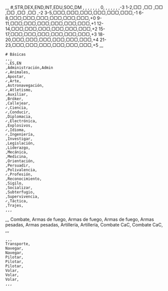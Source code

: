 ,,,
    #,STR,DEX,END,INT,EDU,SOC,DM
     ,   ,   ,   ,   ,   ,   ,
    0,   ,   ,   ,   ,   ,   ,-3
  1-2,▢▢ ,▢▢ ,▢▢ ,▢▢ ,▢▢ ,▢▢ ,-2
  3-5,▢▢▢,▢▢▢,▢▢▢,▢▢▢,▢▢▢,▢▢▢,-1
  6-8,▢▢▢,▢▢▢,▢▢▢,▢▢▢,▢▢▢,▢▢▢,+0
 9-11,▢▢▢,▢▢▢,▢▢▢,▢▢▢,▢▢▢,▢▢▢,+1
12-14,▢▢▢,▢▢▢,▢▢▢,▢▢▢,▢▢▢,▢▢▢,+2
15-17,▢▢▢,▢▢▢,▢▢▢,▢▢▢,▢▢▢,▢▢▢,+3
18-20,▢▢▢,▢▢▢,▢▢▢,▢▢▢,▢▢▢,▢▢▢,+4
21-23,▢▢▢,▢▢▢,▢▢▢,▢▢▢,▢▢▢,▢▢▢,+5
,,,


~~~
# Básicas
,,,
☆,ES,EN
,Administración,Admin
✓,Animales,
,Apostar,
✓,Arte,
,Astronavegación,
✓,Atletismo,
,Auxiliar,
,Bróker,
,Callejear,
✓,Ciencia,
✓,Conducir,
,Diplomacia,
✓,Electrónica,
,Explosivos,
✓,Idioma,
✓,Ingeniería,
,Investigar,
,Legislación,
,Liderazgo,
,Mecánica,
,Medicina,
,Orientación,
,Persuadir,
,Polivalencia,
✓,Profesión,
,Reconocimiento,
,Sigilo,
,Socializar,
,Subterfugio,
,Supervivencia,
✓,Táctica,
,Trajes,
,,,
~~~
,,,
Combate,
Armas de fuego,
Armas de fuego,
Armas de fuego,
Armas pesadas,
Armas pesadas,
Artillería,
Artillería,
Combate CaC,
Combate CaC,
,,,
~~~
,,,
Transporte,
Navegar,
Navegar,
Pilotar,
Pilotar,
Pilotar,
Volar,
Volar,
Volar,
,,,